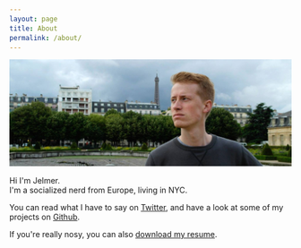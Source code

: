 ```yaml
---
layout: page
title: About
permalink: /about/
---
```


<p></p>

![Jelmer](/images/jelmer.jpg "Jelmer")



Hi I'm Jelmer.  
I'm a socialized nerd from Europe, living in NYC.

You can read what I have to say on [Twitter](https://twitter.com/jelmt), and have a look at some of my projects on [Github](https://github.com/JelmerT).

If you're really nosy, you can also [download my resume](https://github.com/JelmerT/CV/blob/master/cv.pdf?raw=true).